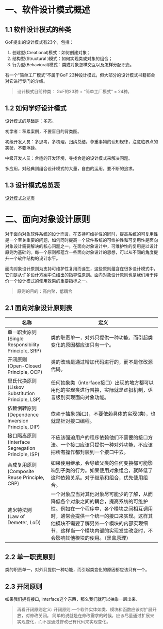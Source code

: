 # 一、软件设计模式概述
## 1.1 软件设计模式的种类
GoF提出的设计模式有23个，包括：
1. 创建型(Creational)模式：如何创建对象；
2. 结构型(Structural )模式：如何实现类或对象的组合；
3. 行为型(Behavioral)模式：类或对象怎样交互以及怎样分配职责。

有一个“简单工厂模式”不属于GoF 23种设计模式，但大部分的设计模式书籍都会对它进行专门的介绍。
>设计模式目前种类： GoF的23种   + “简单工厂模式” = 24种。

## 1.2 如何学好设计模式
设计模式的基础是：多态。

初学者：积累案例，不要盲目的背类图。 

初级开发人员：多思考，多梳理，归纳总结，尊重事物的认知规律，注意临界点的突破，不要浮躁。

中级开发人员：合适的开发环境，寻找合适的设计模式来解决问题。

多应用，对经典则组合设计模式的大量，自由的运用。要不断的追求。

## 1.3 设计模式总览表
[设计模式总览表](https://www.yuque.com/aceld/lfhu8y/pebesh?inner=qSWMX)

# 二、面向对象设计原则
对于面向对象软件系统的设计而言，在支持可维护性的同时，提高系统的可复用性是一个至关重要的问题，如何同时提高一个软件系统的可维护性和可复用性是面向对象设计需要解决的核心问题之一。在面向对象设计中，可维护性的复用是以设计原则为基础的。每一个原则都蕴含一些面向对象设计的思想，可以从不同的角度提升一个软件结构的设计水平。 

面向对象设计原则为支持可维护性复用而诞生，这些原则蕴含在很多设计模式中，它们是从许多设计方案中总结出的指导性原则。面向对象设计原则也是我们用于评价一个设计模式的使用效果的重要指标之一。

>原则的目的：高内聚，低耦合

## 2.1 面向对象设计原则表

| 名称                                                | 定义 |
|---------------------------------------------------|---|
| 单一职责原则<br/>(Single Responsibility Principle, SRP) |类的职责单一，对外只提供一种功能，而引起类变化的原因都应该只有一个。 |
| 开闭原则<br/>(Open-Closed Principle, OCP)             |类的改动是通过增加代码进行的，而不是修改源代码。|
| 里氏代换原则<br/>(Liskov Substitution Principle, LSP)   |任何抽象类（interface接口）出现的地方都可以用他的实现类进行替换，实际就是虚拟机制，语言级别实现面向对象功能。   |
| 依赖倒转原则<br/>(Dependence  Inversion Principle, DIP) |依赖于抽象(接口)，不要依赖具体的实现(类)，也就是针对接口编程。   |
| 接口隔离原则<br/>(Interface Segregation Principle, ISP) |不应该强迫用户的程序依赖他们不需要的接口方法。一个接口应该只提供一种对外功能，不应该把所有操作都封装到一个接口中去。   |
| 合成复用原则<br/>(Composite Reuse Principle, CRP)       |如果使用继承，会导致父类的任何变换都可能影响到子类的行为。如果使用对象组合，就降低了这种依赖关系。对于继承和组合，优先使用组合。   |
| 迪米特法则<br/>(Law of Demeter, LoD)                   |一个对象应当对其他对象尽可能少的了解，从而降低各个对象之间的耦合，提高系统的可维护性。例如在一个程序中，各个模块之间相互调用时，通常会提供一个统一的接口来实现。这样其他模块不需要了解另外一个模块的内部实现细节，这样当一个模块内部的实现发生改变时，不会影响其他模块的使用。（黑盒原理）   |

## 2.2 单一职责原则
类的职责单一，对外只提供一种功能，而引起类变化的原因都应该只有一个。

## 2.3 开闭原则
如果我们拥有接口, interface这个东西，那么我们就可以抽象一层出来.

>再看开闭原则定义:
>开闭原则:一个软件实体如类、模块和函数应该对扩展开放，对修改关闭。
>简单的说就是在修改需求的时候，应该尽量通过扩展来实现变化，而不是通过修改已有代码来实现变化。